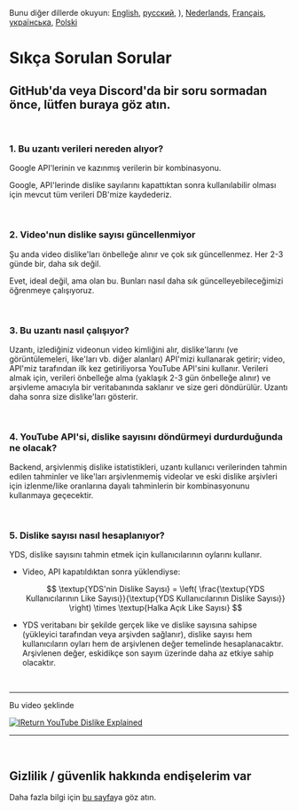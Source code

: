 Bunu diğer dillerde okuyun: [English](FAQ.md), [русский](FAQru.md), ), [Nederlands](FAQnl.md), [Français](FAQfr.md), [українська](FAQuk.md), [Polski](FAQpl.md)


# Sıkça Sorulan Sorular

## GitHub'da veya Discord'da bir soru sormadan önce, lütfen buraya göz atın.

<br>

### **1. Bu uzantı verileri nereden alıyor?**

Google API'lerinin ve kazınmış verilerin bir kombinasyonu.

Google, API'lerinde dislike sayılarını kapattıktan sonra kullanılabilir olması için mevcut tüm verileri DB'mize kaydederiz.

<br>

### **2. Video'nun dislike sayısı güncellenmiyor**

Şu anda video dislike'ları önbelleğe alınır ve çok sık güncellenmez. Her 2-3 günde bir, daha sık değil.

Evet, ideal değil, ama olan bu. Bunları nasıl daha sık güncelleyebileceğimizi öğrenmeye çalışıyoruz.

<br>

### **3. Bu uzantı nasıl çalışıyor?**

Uzantı, izlediğiniz videonun video kimliğini alır, dislike'larını (ve görüntülemeleri, like'ları vb. diğer alanları) API'mizi kullanarak getirir; video, API'miz tarafından ilk kez getiriliyorsa YouTube API'sini kullanır. Verileri almak için, verileri önbelleğe alma (yaklaşık 2-3 gün önbelleğe alınır) ve arşivleme amacıyla bir veritabanında saklanır ve size geri döndürülür. Uzantı daha sonra size dislike'ları gösterir.

<br>

### **4. YouTube API'si, dislike sayısını döndürmeyi durdurduğunda ne olacak?**

Backend, arşivlenmiş dislike istatistikleri, uzantı kullanıcı verilerinden tahmin edilen tahminler ve like'ları arşivlenmemiş videolar ve eski dislike arşivleri için izlenme/like oranlarına dayalı tahminlerin bir kombinasyonunu kullanmaya geçecektir.

<br>

### **5. Dislike sayısı nasıl hesaplanıyor?**

YDS, dislike sayısını tahmin etmek için kullanıcılarının oylarını kullanır.

- Video, API kapatıldıktan sonra yüklendiyse:

  $$ \textup{YDS'nin Dislike Sayısı} = \left( \frac{\textup{YDS Kullanıcılarının Like Sayısı}}{\textup{YDS Kullanıcılarının Dislike Sayısı}} \right) \times \textup{Halka Açık Like Sayısı} $$

- YDS veritabanı bir şekilde gerçek like ve dislike sayısına sahipse (yükleyici tarafından veya arşivden sağlanır), dislike sayısı hem kullanıcıların oyları hem de arşivlenen değer temelinde hesaplanacaktır. Arşivlenen değer, eskidikçe son sayım üzerinde daha az etkiye sahip olacaktır.

<br>

---

Bu video şeklinde

[![IReturn YouTube Dislike Explained](https://yt-embed.herokuapp.com/embed?v=GSmmtv-0yYQ)](https://www.youtube.com/watch?v=GSmmtv-0yYQ)

---

<br>

## Gizlilik / güvenlik hakkında endişelerim var

Daha fazla bilgi için [bu sayfa](SECURITY-FAQtr.md)ya göz atın.
